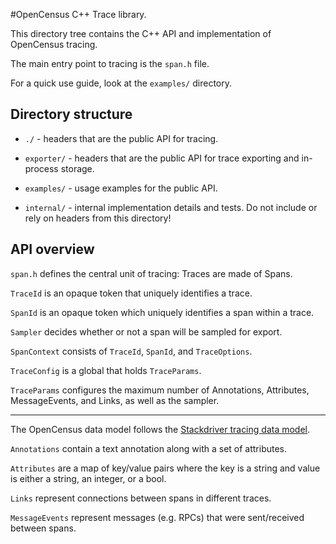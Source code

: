 #OpenCensus C++ Trace library.

This directory tree contains the C++ API and implementation of OpenCensus
tracing.

The main entry point to tracing is the `span.h` file.

For a quick use guide, look at the `examples/` directory.

## Directory structure

* `./` - headers that are the public API for tracing.
* `exporter/` - headers that are the public API for trace exporting and
in-process storage.

* `examples/` - usage examples for the public API.
* `internal/` - internal implementation details and tests. Do not include or
rely on headers from this directory!

## API overview

`span.h` defines the central unit of tracing: Traces are made of Spans.

`TraceId` is an opaque token that uniquely identifies a trace.

`SpanId` is an opaque token which uniquely identifies a span within a trace.

`Sampler` decides whether or not a span will be sampled for export.

`SpanContext` consists of `TraceId`, `SpanId`, and `TraceOptions`.

`TraceConfig` is a global that holds `TraceParams`.

`TraceParams` configures the maximum number of Annotations, Attributes,
              MessageEvents, and Links, as well as the sampler.

---

The OpenCensus data model follows the
[Stackdriver tracing data model](https://cloud.google.com/trace/docs/).

`Annotations` contain a text annotation along with a set of attributes.

`Attributes` are a map of key/value pairs where the key is a string and
             value is either a string, an integer, or a bool.

`Links` represent connections between spans in different traces.

`MessageEvents` represent messages (e.g. RPCs) that were sent/received between
                spans.
